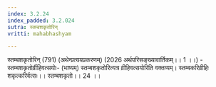 ```yaml
---
index: 3.2.24
index_padded: 3.2.024
sutra: स्तम्बशकृतोरिन्
vritti: mahabhashyam

---
```

 स्तम्बशकृतोरिन् (791) (अथेन्प्रत्ययप्रकरणम्) (2026 अर्थपरिसङ्ख्यावार्तिकम्।। 1 ।।) - स्तम्बशकृतोर्व्रीहिवत्सयोः- (भाष्यम्) स्तम्बशकृतोरित्यत्र व्रीहिवत्सयोरिति वक्तव्यम्। स्तम्बकरिव्रीहिः शकृत्करिर्वत्सः।। स्तम्बशकृतो।। 24 ।। 